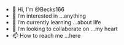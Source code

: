 - 👋 Hi, I’m @Becks166
- 👀 I’m interested in ...anything 
- 🌱 I’m currently learning ...about life
- 💞️ I’m looking to collaborate on ...my heart 
- 📫 How to reach me ...here 

<!---
Becks166/Becks166 is a ✨ special ✨ repository because its `README.md` (this file) appears on your GitHub profile.
You can click the Preview link to take a look at your changes.
--->
